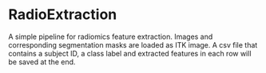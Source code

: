 # RadioExtraction
A simple pipeline for radiomics feature extraction.
Images and corresponding segmentation masks are loaded as ITK image.
A csv file that contains a subject ID, a class label and extracted features in each row
will be saved at the end.
